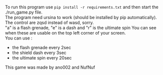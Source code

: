 To run this program use `pip install -r requirements.txt` and then start the ./run_game.py file.<br>
The program need ursina to work (should be installed by pip automatically).<br>
The control are zqsd instead of wasd, sorry.<br>
"a" is a flash grenade, "e" is a dash and "r" is the ultimate spin
You can see when these are usable on the top left corner of your screen.<br>
You can use : <ul>
<li>
    the flash grenade every 2sec
</li>
<li>
    the shield dash every 3sec
</li>
<li>
    the ultimate spin every 20sec
</li>
</ul>
This game was made by ano002 and NufNuf
